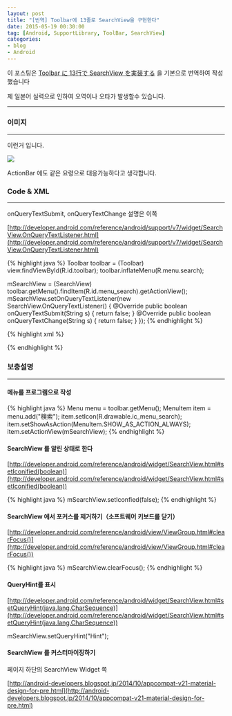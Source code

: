 ```yaml
---
layout: post
title: "[번역] Toolbar에 13줄로 SearchView을 구현한다"
date: 2015-05-19 00:30:00
tag: [Android, SupportLibrary, ToolBar, SearchView]
categories:
- blog
- Android
---
```


이 포스팅은 [Toolbar に 13行で SearchView を実装する](http://qiita.com/suzukihr/items/9042ae3416ed5ae1cca2) 을 기본으로 번역하여 작성했습니다

제 일본어 실력으로 인하여 오역이나 오타가 발생할수 있습니다.

<!--more-->

- - -

### 이미지

- - -

이런거 입니다.

<img class="img-responsive" src="https://qiita-image-store.s3.amazonaws.com/0/39324/7c3f7573-623a-6363-f539-abaa3ce7ebd3.png" />

ActionBar 에도 같은 요령으로 대응가능하다고 생각합니다.

### Code & XML

- - -

onQueryTextSubmit, onQueryTextChange 설명은 이쪽

[http://developer.android.com/reference/android/support/v7/widget/SearchView.OnQueryTextListener.html](http://developer.android.com/reference/android/support/v7/widget/SearchView.OnQueryTextListener.html)

{% highlight java %}
Toolbar toolbar = (Toolbar) view.findViewById(R.id.toolbar);
toolbar.inflateMenu(R.menu.search);

mSearchView = (SearchView) toolbar.getMenu().findItem(R.id.menu_search).getActionView();
mSearchView.setOnQueryTextListener(new SearchView.OnQueryTextListener() {
    @Override
    public boolean onQueryTextSubmit(String s) {
        return false;
    }
    @Override
    public boolean onQueryTextChange(String s) {
        return false;
    }
});
{% endhighlight %}

{% highlight xml %}
<menu xmlns:android="http://schemas.android.com/apk/res/android"
    xmlns:app="http://schemas.android.com/apk/res-auto">
    <item
        android:id="@+id/menu_search"
        android:icon="@drawable/ic_menu_search"
        android:title="@string/menu_search"
        app:actionViewClass="android.support.v7.widget.SearchView"
        app:showAsAction="always" />
</menu>
{% endhighlight %}

### 보충설명

- - -

#### 메뉴를 프로그램으로 작성

{% highlight java %}
Menu menu = toolbar.getMenu();
MenuItem item = menu.add("検索");
item.setIcon(R.drawable.ic_menu_search);
item.setShowAsAction(MenuItem.SHOW_AS_ACTION_ALWAYS);
item.setActionView(mSearchView);
{% endhighlight %}

#### SearchView 를 알린 상태로 한다

[http://developer.android.com/reference/android/widget/SearchView.html#setIconified(boolean)](http://developer.android.com/reference/android/widget/SearchView.html#setIconified(boolean))

{% highlight java %}
mSearchView.setIconfied(false);
{% endhighlight %}

#### SearchView 에서 포커스를 제거하기（소프트웨어 키보드를 닫기）

[http://developer.android.com/reference/android/view/ViewGroup.html#clearFocus()](http://developer.android.com/reference/android/view/ViewGroup.html#clearFocus())

{% highlight java %}
mSearchView.clearFocus();
{% endhighlight %}

#### QueryHint를 표시

[http://developer.android.com/reference/android/widget/SearchView.html#setQueryHint(java.lang.CharSequence)](http://developer.android.com/reference/android/widget/SearchView.html#setQueryHint(java.lang.CharSequence))

mSearchView.setQueryHint("Hint");

#### SearchView 를 커스터마이징하기

페이지 하단의 SearchView Widget 쪽

[http://android-developers.blogspot.jp/2014/10/appcompat-v21-material-design-for-pre.html](http://android-developers.blogspot.jp/2014/10/appcompat-v21-material-design-for-pre.html)
